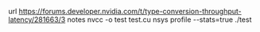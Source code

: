 url
https://forums.developer.nvidia.com/t/type-conversion-throughput-latency/281663/3
notes
nvcc -o test test.cu
nsys profile --stats=true ./test